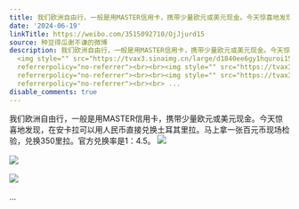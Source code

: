 ```yaml
---
title: 我们欧洲自由行，一般是用MASTER信用卡，携带少量欧元或美元现金。今天惊喜地发现，在安卡拉可以用人民币直接兑换土耳其里拉。马上拿一张百元币现场检验，兑换35...
date: '2024-06-19'
linkTitle: https://weibo.com/3515092710/OjJjurd15
source: 种豆得瓜谢不谦的微博
description: 我们欧洲自由行，一般是用MASTER信用卡，携带少量欧元或美元现金。今天惊喜地发现，在安卡拉可以用人民币直接兑换土耳其里拉。马上拿一张百元币现场检验，兑换350里拉。官方兑换率是1：4.5。
  <img style="" src="https://tvax3.sinaimg.cn/large/d1840ee6gy1hquroi15fpj22bc334qv7.jpg"
  referrerpolicy="no-referrer"><br><br><img style="" src="https://tvax3.sinaimg.cn/large/d1840ee6gy1hqurntehzoj23342bc7wi.jpg"
  referrerpolicy="no-referrer"><br><br><img style="" src="https://tvax3.sinaimg.cn/large/d1840ee6gy1hquro5v447j23342bcb2b.jpg"
  referrerpolicy="no-referrer"><br><br> ...
disable_comments: true
---
```

我们欧洲自由行，一般是用MASTER信用卡，携带少量欧元或美元现金。今天惊喜地发现，在安卡拉可以用人民币直接兑换土耳其里拉。马上拿一张百元币现场检验，兑换350里拉。官方兑换率是1：4.5。 <img style="" src="https://tvax3.sinaimg.cn/large/d1840ee6gy1hquroi15fpj22bc334qv7.jpg" referrerpolicy="no-referrer"><br><br><img style="" src="https://tvax3.sinaimg.cn/large/d1840ee6gy1hqurntehzoj23342bc7wi.jpg" referrerpolicy="no-referrer"><br><br><img style="" src="https://tvax3.sinaimg.cn/large/d1840ee6gy1hquro5v447j23342bcb2b.jpg" referrerpolicy="no-referrer"><br><br> ...